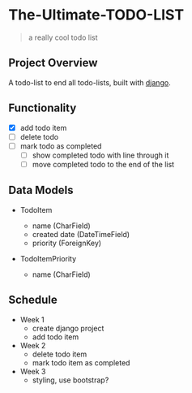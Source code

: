 
# The-Ultimate-TODO-LIST
> a really cool todo list

## Project Overview

A todo-list to end all todo-lists, built with [django](https://www.djangoproject.com/).

## Functionality

- [x] add todo item
- [ ] delete todo
- [ ] mark todo as completed
  - [ ] show completed todo with line through it
  - [ ] move completed todo to the end of the list

## Data Models

- TodoItem
  - name (CharField)
  - created date (DateTimeField)
  - priority (ForeignKey)

- TodoItemPriority
  - name (CharField)

## Schedule

- Week 1
  - create django project
  - add todo item
- Week 2
  - delete todo item
  - mark todo item as completed
- Week 3
  - styling, use bootstrap?



